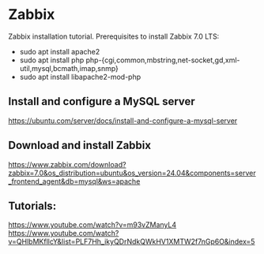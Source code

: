 # Zabbix
Zabbix installation tutorial.
Prerequisites to install Zabbix 7.0 LTS:
- sudo apt install apache2
- sudo apt install php php-{cgi,common,mbstring,net-socket,gd,xml-util,mysql,bcmath,imap,snmp}
- sudo apt install libapache2-mod-php

## Install and configure a MySQL server 
https://ubuntu.com/server/docs/install-and-configure-a-mysql-server

## Download and install Zabbix
https://www.zabbix.com/download?zabbix=7.0&os_distribution=ubuntu&os_version=24.04&components=server_frontend_agent&db=mysql&ws=apache
## Tutorials:
https://www.youtube.com/watch?v=m93vZManyL4
https://www.youtube.com/watch?v=QHlbMKfllcY&list=PLF7Hh_ikyQDrNdkQWkHV1XMTW2f7nGp6O&index=5
